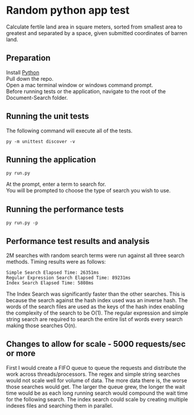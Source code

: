 # Random python app test
Calculate fertile land area in square meters, sorted from smallest area to greatest and separated by a 
space, given submitted coordinates of barren land.
## Preparation
Install [Python](https://www.python.org/)  
Pull down the repo.  
Open a mac terminal window or windows command prompt.  
Before running tests or the application, navigate to the root of the Document-Search folder.  
## Running the unit tests 
The following command will execute all of the tests.
```
py -m unittest discover -v
```
## Running the application
```
py run.py
```
At the prompt, enter a term to search for.  
You will be prompted to choose the type of search you wish to use.
## Running the performance tests
```
py run.py -p
```
## Performance test results and analysis
2M searches with random search terms were run against all three search methods. Timing results were
as follows:
```
Simple Search Elapsed Time: 26351ms
Regular Expression Search Elapsed Time: 89231ms
Index Search Elapsed Time: 5808ms
```
The Index Search was significantly faster than the other searches. This is because the search against
the hash index used was an inverse hash. The words of the search files are used as the keys of the hash
index enabling the complexity of the search to be O(1). The regular expression and simple string search 
are required to search the entire list of words every search making those searches O(n).
## Changes to allow for scale - 5000 requests/sec or more
First I would create a FIFO queue to queue the requests and distribute the work across threads/processors. The regex and simple string searches would not 
scale well for volume of data. The more data there is, the worse
those searches would get. The larger the queue grew, the longer the wait time would be as each long running search would
compound the wait time for the following search.  The index search could scale by creating multiple indexes files and searching them 
in parallel. 